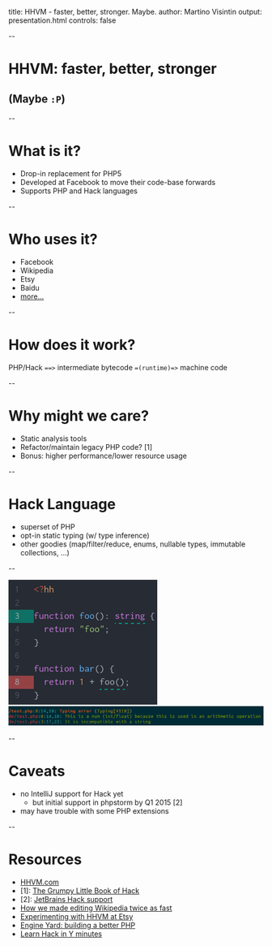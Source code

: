 title: HHVM - faster, better, stronger. Maybe.
author: Martino Visintin
output: presentation.html
controls: false


--

# HHVM: faster, better, stronger
## (Maybe `:P`)

--
# What is it?

- Drop-in replacement for PHP5
- Developed at Facebook to move their code-base forwards
- Supports PHP and Hack languages


--
# Who uses it?

- Facebook
- Wikipedia
- Etsy
- Baidu
- [more...](https://github.com/facebook/hhvm/wiki/Users)


--
# How does it work?
PHP/Hack `==>` intermediate bytecode `=(runtime)=>` machine code


--
# Why might we care?

- Static analysis tools
- Refactor/maintain legacy PHP code? [1]
- Bonus: higher performance/lower resource usage


--
# Hack Language

- superset of PHP
- opt-in static typing (w/ type inference)
- other goodies (map/filter/reduce, enums, nullable types, immutable collections, ...)


--

![hack](./img/hack.png)
![error](./img/error.png)


--

# Caveats

- no IntelliJ support for Hack yet
  - but initial support in phpstorm by Q1 2015 [2]
- may have trouble with some PHP extensions


--
# Resources

- [HHVM.com](http://hhvm.com/)
- [1]: [The Grumpy Little Book of Hack](https://leanpub.com/grumpy-hack)
- [2]: [JetBrains Hack support](https://youtrack.jetbrains.com/issue/WI-21737)
- [How we made editing Wikipedia twice as fast](https://blog.wikimedia.org/2014/12/29/how-we-made-editing-wikipedia-twice-as-fast/)
- [Experimenting with HHVM at Etsy](https://codeascraft.com/2015/04/06/experimenting-with-hhvm-at-etsy/)
- [Engine Yard: building a better PHP](https://blog.engineyard.com/2014/hhvm-hack)
- [Learn Hack in Y minutes](http://learnxinyminutes.com/docs/hack/)
